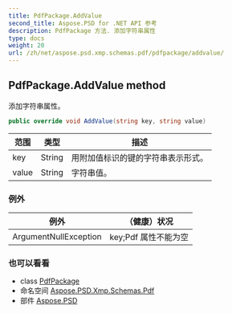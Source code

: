```yaml
---
title: PdfPackage.AddValue
second_title: Aspose.PSD for .NET API 参考
description: PdfPackage 方法. 添加字符串属性
type: docs
weight: 20
url: /zh/net/aspose.psd.xmp.schemas.pdf/pdfpackage/addvalue/
---
```

## PdfPackage.AddValue method

添加字符串属性。

```csharp
public override void AddValue(string key, string value)
```

| 范围 | 类型 | 描述 |
| --- | --- | --- |
| key | String | 用附加值标识的键的字符串表示形式。 |
| value | String | 字符串值。 |

### 例外

| 例外 | （健康）状况 |
| --- | --- |
| ArgumentNullException | key;Pdf 属性不能为空 |

### 也可以看看

* class [PdfPackage](../)
* 命名空间 [Aspose.PSD.Xmp.Schemas.Pdf](../../pdfpackage/)
* 部件 [Aspose.PSD](../../../)



